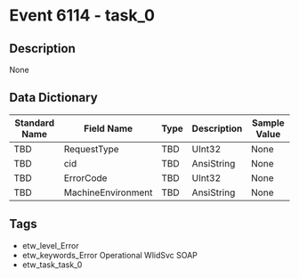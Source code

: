 # Event 6114 - task_0

## Description
None

## Data Dictionary
|Standard Name|Field Name|Type|Description|Sample Value|
|---|---|---|---|---|
|TBD|RequestType|TBD|UInt32|None|None|
|TBD|cid|TBD|AnsiString|None|None|
|TBD|ErrorCode|TBD|UInt32|None|None|
|TBD|MachineEnvironment|TBD|AnsiString|None|None|

## Tags
* etw_level_Error
* etw_keywords_Error Operational WlidSvc SOAP
* etw_task_task_0
